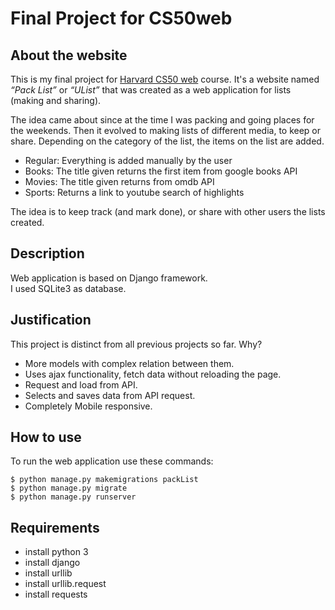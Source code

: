 # Final Project for CS50web

## About the website

This is my final project for [Harvard CS50 web](https://cs50.harvard.edu/web/2020/) course. It's a website named *“Pack List”* or *“UList”* that was created as a web application for lists (making and sharing).

The idea came about since at the time I was packing and going places for the weekends. Then it evolved to making lists of different media, to keep or share. Depending on the category of the list, the items on the list are added.  
- Regular: Everything is added manually by the user  
- Books: The title given returns the first item from google books API  
- Movies: The title given returns from omdb API  
- Sports: Returns a link to youtube search of highlights  

The idea is to keep track (and mark done), or share with other users the lists created.

## Description

Web application is based on Django framework.  
I used SQLite3 as database.

## Justification

This project is distinct from all previous projects so far. Why?

- More models with complex relation between them.
- Uses ajax functionality, fetch data without reloading the page.
- Request and load from API.
- Selects and saves data from API request.
- Completely Mobile responsive.

## How to use

To run the web application use these commands:

```
$ python manage.py makemigrations packList
$ python manage.py migrate   
$ python manage.py runserver
```

## Requirements

- install python 3
- install django
- install urllib
- install urllib.request
- install requests